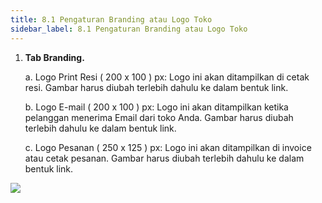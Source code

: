 ```yaml
---
title: 8.1 Pengaturan Branding atau Logo Toko
sidebar_label: 8.1 Pengaturan Branding atau Logo Toko
---
```

1. ﻿**Tab Branding.**

   a﻿. Logo Print Resi ( 200 x 100 ) px: Logo ini akan ditampilkan di cetak resi. Gambar harus diubah terlebih dahulu ke dalam bentuk link.

   b﻿. Logo E-mail ( 200 x 100 ) px: Logo ini akan ditampilkan ketika pelanggan menerima Email dari toko Anda. Gambar harus diubah terlebih dahulu ke dalam bentuk link.

   c﻿. Logo Pesanan ( 250 x 125 ) px: Logo ini akan ditampilkan di invoice atau cetak pesanan. Gambar harus diubah terlebih dahulu ke dalam bentuk link.

![](/img/tab-branding-dashboard-onee.png)